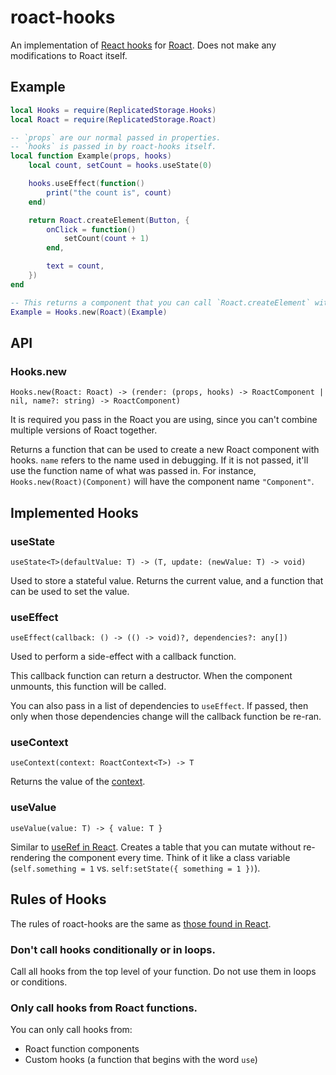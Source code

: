 # roact-hooks
An implementation of [React hooks](https://reactjs.org/docs/hooks-intro.html) for [Roact](https://github.com/Roblox/roact). Does not make any modifications to Roact itself.

## Example
```lua
local Hooks = require(ReplicatedStorage.Hooks)
local Roact = require(ReplicatedStorage.Roact)

-- `props` are our normal passed in properties.
-- `hooks` is passed in by roact-hooks itself.
local function Example(props, hooks)
	local count, setCount = hooks.useState(0)

	hooks.useEffect(function()
		print("the count is", count)
	end)

	return Roact.createElement(Button, {
		onClick = function()
			setCount(count + 1)
		end,

		text = count,
	})
end

-- This returns a component that you can call `Roact.createElement` with
Example = Hooks.new(Roact)(Example)
```

## API
### Hooks.new
```
Hooks.new(Roact: Roact) -> (render: (props, hooks) -> RoactComponent | nil, name?: string) -> RoactComponent)
```

It is required you pass in the Roact you are using, since you can't combine multiple versions of Roact together.

Returns a function that can be used to create a new Roact component with hooks. `name` refers to the name used in debugging. If it is not passed, it'll use the function name of what was passed in. For instance, `Hooks.new(Roact)(Component)` will have the component name `"Component"`.

## Implemented Hooks

### useState
`useState<T>(defaultValue: T) -> (T, update: (newValue: T) -> void)`

Used to store a stateful value. Returns the current value, and a function that can be used to set the value.

### useEffect
`useEffect(callback: () -> (() -> void)?, dependencies?: any[])`

Used to perform a side-effect with a callback function.

This callback function can return a destructor. When the component unmounts, this function will be called.

You can also pass in a list of dependencies to `useEffect`. If passed, then only when those dependencies change will the callback function be re-ran.

### useContext
`useContext(context: RoactContext<T>) -> T`

Returns the value of the [context](https://roblox.github.io/roact/advanced/context/).

### useValue
`useValue(value: T) -> { value: T }`

Similar to [useRef in React](https://reactjs.org/docs/hooks-reference.html#useref). Creates a table that you can mutate without re-rendering the component every time. Think of it like a class variable (`self.something = 1` vs. `self:setState({ something = 1 })`).

## Rules of Hooks
The rules of roact-hooks are the same as [those found in React](https://reactjs.org/docs/hooks-rules.html).

### Don't call hooks conditionally or in loops.
Call all hooks from the top level of your function. Do not use them in loops or conditions.

### Only call hooks from Roact functions.

You can only call hooks from:
- Roact function components
- Custom hooks (a function that begins with the word `use`)
